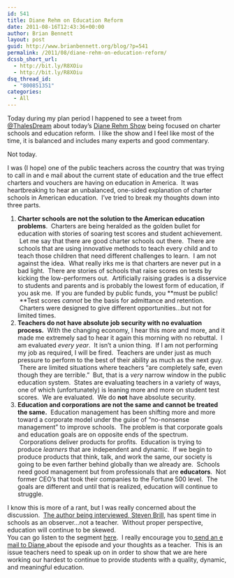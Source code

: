 ```yaml
---
id: 541
title: Diane Rehm on Education Reform
date: 2011-08-16T12:43:36+00:00
author: Brian Bennett
layout: post
guid: http://www.brianbennett.org/blog/?p=541
permalink: /2011/08/diane-rehm-on-education-reform/
dcssb_short_url:
  - http://bit.ly/R8XOiu
  - http://bit.ly/R8XOiu
dsq_thread_id:
  - "800851351"
categories:
  - All
---
```

Today during my plan period I happened to see a tweet from [@ThalesDream](http://twitter.com/ThalesDream) about today&#8217;s [Diane Rehm Show](http://thedianerehmshow.org/) being focused on charter schools and education reform.  I like the show and I feel like most of the time, it is balanced and includes many experts and good commentary.

Not today.

I was (I hope) one of the public teachers across the country that was trying to call in and e mail about the current state of education and the true effect charters and vouchers are having on education in America.  It was heartbreaking to hear an unbalanced, one-sided explanation of charter schools in American education.  I&#8217;ve tried to break my thoughts down into three parts.

  1. **Charter schools are not the solution to the American education problems**.  Charters are being heralded as the golden bullet for education with stories of soaring test scores and student achievement.  Let me say that there are good charter schools out there.  There are schools that are using innovative methods to teach every child and to teach those children that need different challenges to learn.  I am not against the idea.  What really irks me is that charters are never put in a bad light.  There are stories of schools that raise scores on tests by kicking the low-performers out.  Artificially raising grades is a disservice to students and parents and is probably the lowest form of education, if you ask me.  If you are funded by public funds, you **must be public!  **Test scores _cannot_ be the basis for admittance and retention.  Charters were designed to give different opportunities&#8230;but not for limited times.
  2. **Teachers do not have absolute job security with no evaluation process.**  With the changing economy, I hear this more and more, and it made me extremely sad to hear it again this morning with no rebuttal.  I am evaluated _every year_.  It isn&#8217;t a union thing.  If I am not performing my job as required, I will be fired.  Teachers are under just as much pressure to perform to the best of their ability as much as the next guy.  There are limited situations where teachers &#8220;are completely safe, even though they are terrible.&#8221;  But, that is a _very_ narrow window in the public education system.  States are evaluating teachers in a variety of ways, one of which (unfortunately) is leaning more and more on student test scores.  We are evaluated.  We do **not** have absolute security.
  3. **Education and corporations are not the same and cannot be treated the same.**  Education management has been shifting more and more toward a corporate model under the guise of &#8220;no-nonsense management&#8221; to improve schools.  The problem is that corporate goals and education goals are on opposite ends of the spectrum.  Corporations deliver products for profits.  Education is trying to produce _learners_ that are independent and dynamic.  If we begin to produce products that think, talk, and work the same, our society is going to be even farther behind globally than we already are.  Schools need good management but from professionals that are **educators**.  Not former CEO&#8217;s that took their companies to the Fortune 500 level.  The goals are different and until that is realized, education will continue to struggle.

<div>
  I know this is more of a rant, but I was really concerned about the discussion.  <a href="http://www.amazon.com/Class-Warfare-Inside-Americas-Schools/dp/1451611994%3FSubscriptionId%3D0EP44N4Z8Y93MBZ1ZC82%26tag%3Ddianerehm-20%26linkCode%3Dxm2%26camp%3D2025%26creative%3D165953%26creativeASIN%3D1451611994">The author being interviewed, Steven Brill</a>, has spent time in schools as an observer&#8230;not a teacher.  Without proper perspective, education will continue to be skewed.
</div>

<div>
  You can go listen to the segment <a href="http://thedianerehmshow.org/audio-player?nid=14617">here</a>.  I really encourage you to<a href="mailto:drshow@wamu.org"> send an e mail to Diane </a>about the episode and your thoughts as a teacher.  This is an issue teachers need to speak up on in order to show that we are here working our hardest to continue to provide students with a quality, dynamic, and meaningful education.
</div>